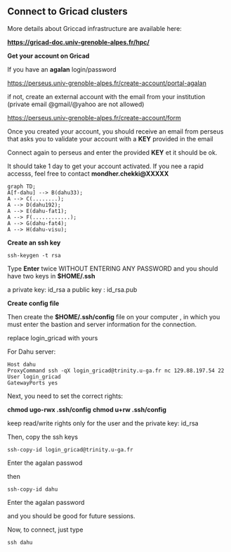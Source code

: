 ## Connect to Gricad clusters

More details about Griccad infrastructure are available here:

**https://gricad-doc.univ-grenoble-alpes.fr/hpc/**

**Get your account on Gricad**

If you have an **agalan** login/password

https://perseus.univ-grenoble-alpes.fr/create-account/portal-agalan

if not, create an external account with the email from your institution (private email @gmail/@yahoo are not allowed)

https://perseus.univ-grenoble-alpes.fr/create-account/form

Once you created your account, you should receive an email from perseus that asks you to validate your account with a **KEY** provided in the email

Connect again to perseus and enter the provided **KEY** et it should be ok.

It should take 1 day to get your account activated. If you nee a rapid accesss, feel free to contact **mondher.chekki@XXXXX**

  ```mermaid
graph TD;
A[f-dahu] --> B(dahu33);
A --> C(........);
A --> D(dahu192);
A --> E(dahu-fat1);
A --> F(............);
A --> G(dahu-fat4);
A --> H(dahu-visu);
```

**Create an ssh key**
```
ssh-keygen -t rsa
```

Type **Enter** twice WITHOUT ENTERING ANY PASSWORD and you should have two keys in **$HOME/.ssh**

a private key: id_rsa
a public key : id_rsa.pub

**Create config file**


Then create the **$HOME/.ssh/config** file on your computer , in which you must enter the bastion and server information for the connection.

replace login_gricad with yours

For Dahu server:

  ```
Host dahu
ProxyCommand ssh -qX login_gricad@trinity.u-ga.fr nc 129.88.197.54 22
User login_gricad
GatewayPorts yes
```


Next, you need to set the correct rights:

**chmod ugo-rwx .ssh/config**
**chmod u+rw .ssh/config**

keep read/write rights only for the user and the private key: id_rsa

Then, copy the ssh keys
 ```
ssh-copy-id login_gricad@trinity.u-ga.fr
  ```

Enter the agalan passwod

then
 ```
ssh-copy-id dahu
```

Enter the agalan password

and you should be good for future sessions.

Now, to connect, just type
 ```
ssh dahu
```
